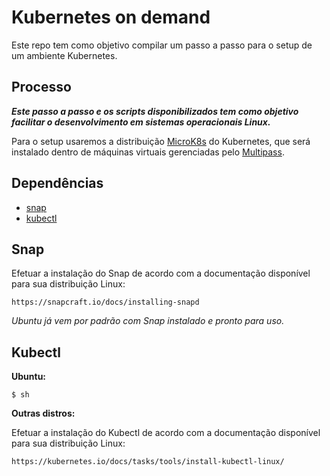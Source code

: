 # Kubernetes on demand

Este repo tem como objetivo compilar um passo a passo para o setup de um ambiente Kubernetes. 

## Processo

_**Este passo a passo e os scripts disponibilizados tem como objetivo facilitar o desenvolvimento em sistemas operacionais Linux.**_

Para o setup usaremos a distribuição [MicroK8s](https://microk8s.io) do Kubernetes, que será instalado dentro de máquinas virtuais gerenciadas pelo [Multipass](https://multipass.run).

## Dependências
 
 - [snap](https://snapcraft.io/docs/getting-started)
 - [kubectl](https://kubernetes.io/docs/tasks/tools/)

## Snap

Efetuar a instalação do Snap de acordo com a documentação disponível para sua distribuição Linux:

    https://snapcraft.io/docs/installing-snapd

_Ubuntu já vem por padrão com Snap instalado e pronto para uso._

## Kubectl

**Ubuntu:**

```
$ sh 
```

**Outras distros:**

Efetuar a instalação do Kubectl de acordo com a documentação disponível para sua distribuição Linux:

    https://kubernetes.io/docs/tasks/tools/install-kubectl-linux/



##
